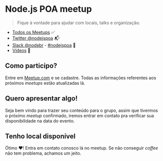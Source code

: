 # Node.js POA meetup
> Fique à vontade para ajudar com locais, talks e organização.

* [Todos os Meetups](./meetups) :white_check_mark:
* [Twitter @nodejspoa](http://twitter.com/nodejspoa) :mailbox_with_mail:
* [Slack @nodebr](https://slack.nodebr.org/) - [#nodejspoa](https://nodebr.slack.com/messages/C4JSNRAJV/details) :beers:
* [Vídeos](https://www.youtube.com/channel/UCwR1Dr3fjGAdoG5xS3Qslmg) :vhs:

## Como participo?

Entre em [Meetup.com](http://www.meetup.com/pt-BR/Node-js-Porto-Alegre-Meetup/) e se cadastre. Todas as informações referentes aos próximos _meetups_ estão atualizadas lá.

## Quero apresentar algo!

Seja bem vindo para trazer seu conteúdo para o grupo, assim que tivermos o próximo _meetup_ confirmado, iremos entrar em contato pra verificar sua disponibilidade na data do evento.

## Tenho local disponível

Ótimo :heart:! Entra em contato conosco lá no meetup. Se não conseguir _coffee_ não tem problema, achamos um jeito.
